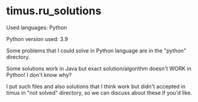 # timus.ru_solutions

Used languages: Python

Python version used: 3.9

Some problems that I could solve in Python language are in the "python" directory.

Some solutions work in Java but exact solution/algorithm doesn't WORK in Python! 
I don't know why? 

I put such files and 
  also solutions that I think work but didn't accepted in timus
  in "not solved" directory, so we can discuss about these if you'd like.
